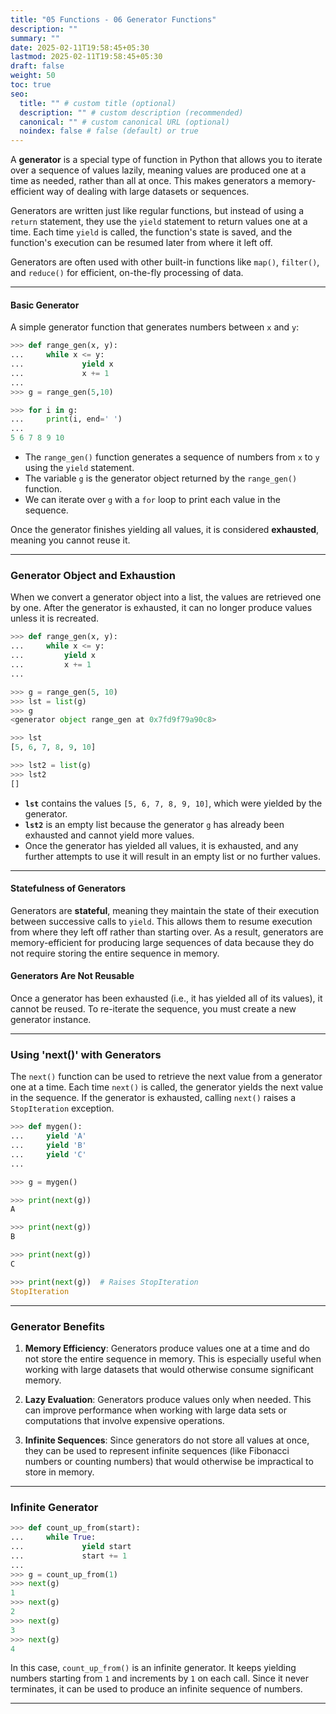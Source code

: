 ```yaml
---
title: "05 Functions - 06 Generator Functions"
description: ""
summary: ""
date: 2025-02-11T19:58:45+05:30
lastmod: 2025-02-11T19:58:45+05:30
draft: false
weight: 50
toc: true
seo:
  title: "" # custom title (optional)
  description: "" # custom description (recommended)
  canonical: "" # custom canonical URL (optional)
  noindex: false # false (default) or true
---
```




A **generator** is a special type of function in Python that allows you to iterate over a sequence of values lazily, meaning values are produced one at a time as needed, rather than all at once. This makes generators a memory-efficient way of dealing with large datasets or sequences.

Generators are written just like regular functions, but instead of using a `return` statement, they use the `yield` statement to return values one at a time. Each time `yield` is called, the function's state is saved, and the function's execution can be resumed later from where it left off.

Generators are often used with other built-in functions like `map()`, `filter()`, and `reduce()` for efficient, on-the-fly processing of data.


---

#### **Basic Generator**

A simple generator function that generates numbers between `x` and `y`:

```python
>>> def range_gen(x, y):
...     while x <= y:
...             yield x
...             x += 1
... 
>>> g = range_gen(5,10)

>>> for i in g:
...     print(i, end=' ')
... 
5 6 7 8 9 10
```

- The `range_gen()` function generates a sequence of numbers from `x` to `y` using the `yield` statement.
- The variable `g` is the generator object returned by the `range_gen()` function.
- We can iterate over `g` with a `for` loop to print each value in the sequence.

Once the generator finishes yielding all values, it is considered **exhausted**, meaning you cannot reuse it.

---

### **Generator Object and Exhaustion**

When we convert a generator object into a list, the values are retrieved one by one. After the generator is exhausted, it can no longer produce values unless it is recreated.

```python
>>> def range_gen(x, y):
...     while x <= y:
...         yield x
...         x += 1
... 

>>> g = range_gen(5, 10)
>>> lst = list(g)
>>> g
<generator object range_gen at 0x7fd9f79a90c8>

>>> lst
[5, 6, 7, 8, 9, 10]

>>> lst2 = list(g)
>>> lst2
[]
```

- **`lst`** contains the values `[5, 6, 7, 8, 9, 10]`, which were yielded by the generator.
- **`lst2`** is an empty list because the generator `g` has already been exhausted and cannot yield more values.
- Once the generator has yielded all values, it is exhausted, and any further attempts to use it will result in an empty list or no further values.

---

#### **Statefulness of Generators**

Generators are **stateful**, meaning they maintain the state of their execution between successive calls to `yield`. This allows them to resume execution from where they left off rather than starting over. As a result, generators are memory-efficient for producing large sequences of data because they do not require storing the entire sequence in memory.

#### **Generators Are Not Reusable**

Once a generator has been exhausted (i.e., it has yielded all of its values), it cannot be reused. To re-iterate the sequence, you must create a new generator instance.

---

### **Using 'next()' with Generators**

The `next()` function can be used to retrieve the next value from a generator one at a time. Each time `next()` is called, the generator yields the next value in the sequence. If the generator is exhausted, calling `next()` raises a `StopIteration` exception.

```python
>>> def mygen():
...     yield 'A'
...     yield 'B'
...     yield 'C'
... 

>>> g = mygen()

>>> print(next(g))
A

>>> print(next(g))
B

>>> print(next(g))
C

>>> print(next(g))  # Raises StopIteration
StopIteration
```

---

### **Generator Benefits**

1. **Memory Efficiency**: Generators produce values one at a time and do not store the entire sequence in memory. This is especially useful when working with large datasets that would otherwise consume significant memory.
    
2. **Lazy Evaluation**: Generators produce values only when needed. This can improve performance when working with large data sets or computations that involve expensive operations.
    
3. **Infinite Sequences**: Since generators do not store all values at once, they can be used to represent infinite sequences (like Fibonacci numbers or counting numbers) that would otherwise be impractical to store in memory.
    

---

### **Infinite Generator**

```python
>>> def count_up_from(start):
...     while True:
...             yield start
...             start += 1
... 
>>> g = count_up_from(1)
>>> next(g)
1
>>> next(g)
2
>>> next(g)
3
>>> next(g)
4
```

In this case, `count_up_from()` is an infinite generator. It keeps yielding numbers starting from `1` and increments by `1` on each call. Since it never terminates, it can be used to produce an infinite sequence of numbers.

---

